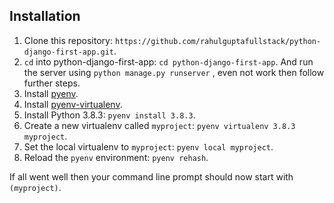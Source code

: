 ## Installation

1. Clone this repository: `https://github.com/rahulguptafullstack/python-django-first-app.git`.
2. `cd` into python-django-first-app: `cd python-django-first-app`. And run the server using `python manage.py runserver` , even not work then follow further steps.
3. Install [pyenv](https://github.com/yyuu/pyenv#installation).
4. Install [pyenv-virtualenv](https://github.com/yyuu/pyenv-virtualenv#installation).
5. Install Python 3.8.3: `pyenv install 3.8.3`.
6. Create a new virtualenv called `myproject`: `pyenv virtualenv 3.8.3 myproject`.
7. Set the local virtualenv to `myproject`: `pyenv local myproject`.
8. Reload the `pyenv` environment: `pyenv rehash`.

If all went well then your command line prompt should now start with `(myproject)`.